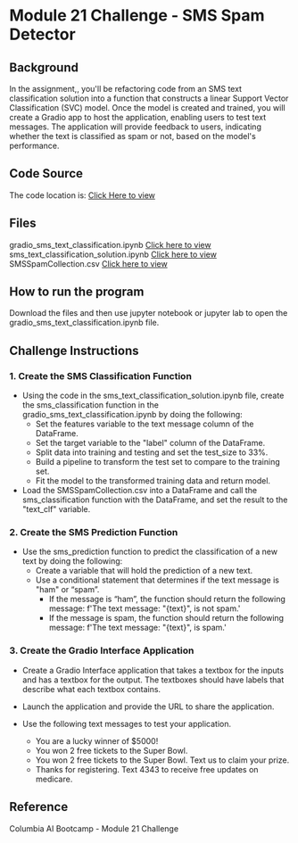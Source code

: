 # Module 21 Challenge - SMS Spam Detector

## Background
In the assignment,, you'll be refactoring code from an SMS text classification solution into a function that constructs a linear Support Vector Classification (SVC) model. Once the model is created and trained, you will create a Gradio app to host the application, enabling users to test text messages. The application will provide feedback to users, indicating whether the text is classified as spam or not, based on the model's performance.

## Code Source
The code location is: [Click Here to view](https://github.com/jaidevkler/sms_spam_detector)

## Files
gradio_sms_text_classification.ipynb [Click here to view](https://github.com/jaidevkler/sms_spam_detector/blob/main/gradio_sms_text_classification.ipynb)<br />
sms_text_classification_solution.ipynb [Click here to view](https://github.com/jaidevkler/sms_spam_detector/blob/main/sms_text_classification_solution.ipynb)<br />
SMSSpamCollection.csv [Click here to view](https://github.com/jaidevkler/sms_spam_detector/blob/main/Resources/SMSSpamCollection.csv)<br />

## How to run the program
Download the files and then use jupyter notebook or jupyter lab to open the gradio_sms_text_classification.ipynb file.<br />

## Challenge Instructions


### 1. Create the SMS Classification Function
* Using the code in the sms_text_classification_solution.ipynb file, create the sms_classification function in the gradio_sms_text_classification.ipynb by doing the following:
    * Set the features variable to the text message column of the DataFrame.
    * Set the target variable to the "label" column of the DataFrame.
    * Split data into training and testing and set the test_size to 33%.
    * Build a pipeline to transform the test set to compare to the training set.
    * Fit the model to the transformed training data and return model.<br />
* Load the SMSSpamCollection.csv into a DataFrame and call the sms_classification function with the DataFrame, and set the result to the "text_clf" variable.

### 2. Create the SMS Prediction Function

* Use the sms_prediction function to predict the classification of a new text by doing the following:
    * Create a variable that will hold the prediction of a new text.
    * Use a conditional statement that determines if the text message is "ham" or “spam”.
        * If the message is “ham”, the function should return the following message: f'The text message: "{text}", is not spam.'
        * If the message is spam, the function should return the following message: f'The text message: "{text}", is spam.'

### 3. Create the Gradio Interface Application

* Create a Gradio Interface application that takes a textbox for the inputs and has a textbox for the output. The textboxes should have labels that describe what each textbox contains.
* Launch the application and provide the URL to share the application.

* Use the following text messages to test your application.
    * You are a lucky winner of $5000!
    * You won 2 free tickets to the Super Bowl.
    * You won 2 free tickets to the Super Bowl. Text us to claim your prize.
    * Thanks for registering. Text 4343 to receive free updates on medicare.

## Reference
Columbia AI Bootcamp - Module 21 Challenge<br />
